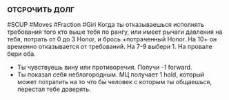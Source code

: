 ### ОТСРОЧИТЬ ДОЛГ

#SCUP #Moves #Fraction #Giri 
Когда ты отказываешься исполнять требования того кто выше тебя по рангу, или имеет рычаги давления на тебя, потрать от 0 до 3 Honor, и брось +потраченный Honor.​ На 10+ он временно отказывается от требований. На 7-9 выбери 1. На провале бери оба.
- Ты чувствуешь вину или противоречия. Получи -1 forward.
- Ты показал себя неблагородным. МЦ получает 1 hold, который может потратить на то что бы человек с которым ты общаешься, перестал тебе доверять.